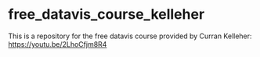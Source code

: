# free_datavis_course_kelleher
This is a repository for the free datavis course provided by Curran Kelleher: https://youtu.be/2LhoCfjm8R4
